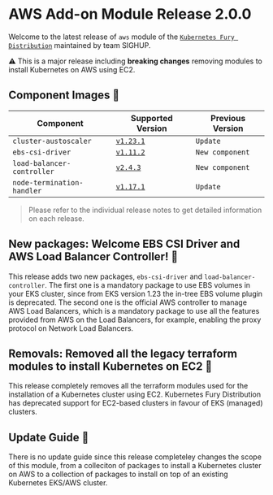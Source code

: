 # AWS Add-on Module Release 2.0.0

Welcome to the latest release of `aws` module of the [`Kubernetes Fury Distribution`](https://github.com/sighupio/fury-distribution) maintained by team SIGHUP.

⚠️ This is a major release including **breaking changes** removing modules to install Kubernetes on AWS using EC2.

## Component Images 🚢

| Component                     | Supported Version                                                                                      | Previous Version |
|-------------------------------|--------------------------------------------------------------------------------------------------------|------------------|
| `cluster-austoscaler`         | [`v1.23.1`](https://github.com/kubernetes/autoscaler/releases/tag/cluster-autoscaler-1.23.1)           | `Update`         |
| `ebs-csi-driver`              | [`v1.11.2`](https://github.com/kubernetes-sigs/aws-ebs-csi-driver/releases/tag/v1.11.2)                | `New component`  |
| `load-balancer-controller`    | [`v2.4.3`](https://github.com/kubernetes-sigs/aws-load-balancer-controller/releases/tag/v2.4.3)        | `New component`  |
| `node-termination-handler`    | [`v1.17.1`](https://github.com/aws/aws-node-termination-handler/releases/tag/v1.17.1)                  | `Update`         |

> Please refer to the individual release notes to get detailed information on each release.

## New packages: Welcome EBS CSI Driver and AWS Load Balancer Controller! 📕

This release adds two new packages, `ebs-csi-driver` and `load-balancer-controller`. The first one is a mandatory package to use EBS volumes in your EKS cluster, since from EKS version 1.23 the in-tree EBS volume plugin is deprecated. The second one is the official AWS controller to manage AWS Load Balancers, which is a mandatory package to use all the features provided from AWS on the Load Balancers, for example, enabling the proxy protocol on Network Load Balancers.

## Removals: Removed all the legacy terraform modules to install Kubernetes on EC2 🚮

This release completely removes all the terraform modules used for the installation of a Kubernetes cluster using EC2. Kubernetes Fury Distribution has deprecated support for EC2-based clusters in favour of EKS (managed) clusters.

## Update Guide 🦮

There is no update guide since this release completeley changes the scope of this module, from a colleciton of packages to install a Kubernetes cluster on AWS to a collection of packages to install on top of an existing Kubernetes EKS/AWS cluster.

<!-- Links -->






